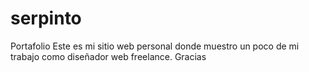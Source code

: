 # serpinto
Portafolio
Este es mi sitio web personal donde muestro un poco de mi trabajo como diseñador web freelance.
Gracias

